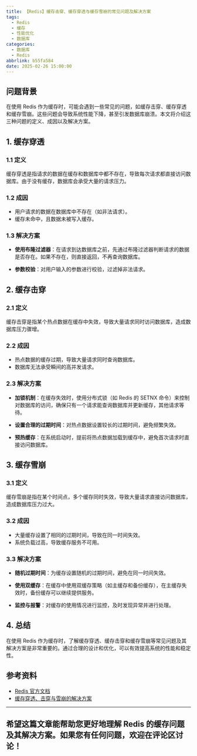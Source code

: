 ```yaml
---
title: 【Redis】缓存击穿、缓存穿透与缓存雪崩的常见问题及解决方案
tags:
  - Redis
  - 缓存
  - 性能优化
  - 数据库
categories:
  - 数据库
  - Redis
abbrlink: b55fa584
date: 2025-02-26 15:00:00
---
```


## 问题背景

在使用 Redis 作为缓存时，可能会遇到一些常见的问题，如缓存击穿、缓存穿透和缓存雪崩。这些问题会导致系统性能下降，甚至引发数据库崩溃。本文将介绍这三种问题的定义、成因以及解决方案。

## 1. 缓存穿透

### 1.1 定义

缓存穿透是指请求的数据在缓存和数据库中都不存在，导致每次请求都直接访问数据库。由于没有缓存，数据库会承受大量的请求压力。

### 1.2 成因

- 用户请求的数据在数据库中不存在（如非法请求）。
- 缓存未命中，且数据未被写入缓存。

### 1.3 解决方案

- **使用布隆过滤器**：在请求到达数据库之前，先通过布隆过滤器判断请求的数据是否存在。如果不存在，则直接返回，不再查询数据库。
  
- **参数校验**：对用户输入的参数进行校验，过滤掉非法请求。

## 2. 缓存击穿

### 2.1 定义

缓存击穿是指某个热点数据在缓存中失效，导致大量请求同时访问数据库，造成数据库压力骤增。

### 2.2 成因

- 热点数据的缓存过期，导致大量请求同时查询数据库。
- 数据库无法承受瞬间的高并发请求。

### 2.3 解决方案

- **加锁机制**：在缓存失效时，使用分布式锁（如 Redis 的 SETNX 命令）来控制对数据库的访问，确保只有一个请求能查询数据库并更新缓存，其他请求等待。
  
- **设置合理的过期时间**：对热点数据设置较长的过期时间，避免频繁失效。

- **预热缓存**：在系统启动时，提前将热点数据加载到缓存中，避免首次请求时直接访问数据库。

## 3. 缓存雪崩

### 3.1 定义

缓存雪崩是指在某个时间点，多个缓存同时失效，导致大量请求直接访问数据库，造成数据库压力过大。

### 3.2 成因

- 大量缓存设置了相同的过期时间，导致在同一时间失效。
- 系统负载过高，导致缓存服务不可用。

### 3.3 解决方案

- **随机过期时间**：为缓存设置随机的过期时间，避免在同一时间失效。
  
- **使用双缓存**：在缓存中使用双缓存策略（如主缓存和备份缓存），在主缓存失效时，备份缓存可以继续提供服务。

- **监控与报警**：对缓存的使用情况进行监控，及时发现异常并进行处理。

## 4. 总结

在使用 Redis 作为缓存时，了解缓存穿透、缓存击穿和缓存雪崩等常见问题及其解决方案是非常重要的。通过合理的设计和优化，可以有效提高系统的性能和稳定性。

## 参考资料

- [Redis 官方文档](https://redis.io/documentation)
- [缓存穿透、击穿与雪崩的解决方案](https://www.jianshu.com/p/8c1c1c1c1c1c)

---

希望这篇文章能帮助您更好地理解 Redis 的缓存问题及其解决方案。如果您有任何问题，欢迎在评论区讨论！
--- 